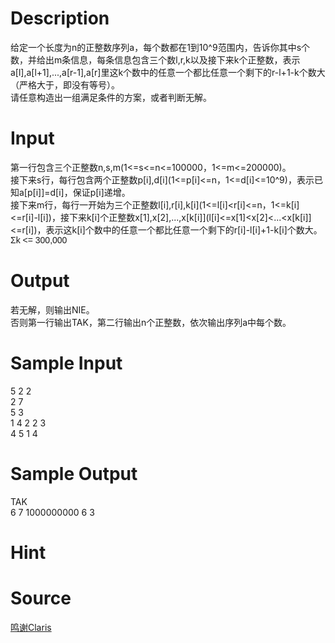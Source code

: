 
# Description

<div class="content"><p>给定一个长度为n的正整数序列a，每个数都在1到10^9范围内，告诉你其中s个数，并给出m条信息，每条信息包含三个数l,r,k以及接下来k个正整数，表示a[l],a[l+1],...,a[r-1],a[r]里这k个数中的任意一个都比任意一个剩下的r-l+1-k个数大（严格大于，即没有等号）。<br/>
请任意构造出一组满足条件的方案，或者判断无解。</p></div>

# Input

<div class="content"><p>第一行包含三个正整数n,s,m(1&lt;=s&lt;=n&lt;=100000，1&lt;=m&lt;=200000)。<br/>
接下来s行，每行包含两个正整数p[i],d[i](1&lt;=p[i]&lt;=n，1&lt;=d[i]&lt;=10^9)，表示已知a[p[i]]=d[i]，保证p[i]递增。<br/>
接下来m行，每行一开始为三个正整数l[i],r[i],k[i](1&lt;=l[i]&lt;r[i]&lt;=n，1&lt;=k[i]&lt;=r[i]-l[i])，接下来k[i]个正整数x[1],x[2],...,x[k[i]](l[i]&lt;=x[1]&lt;x[2]&lt;...&lt;x[k[i]]&lt;=r[i])，表示这k[i]个数中的任意一个都比任意一个剩下的r[i]-l[i]+1-k[i]个数大。<span style="font-family: Arial; font-size: 14px; line-height: 15.8666658401489px;">Σk &lt;= 300,000</span></p></div>

# Output

<div class="content"><p>若无解，则输出NIE。<br/>
否则第一行输出TAK，第二行输出n个正整数，依次输出序列a中每个数。</p></div>

# Sample Input

<div class="content"><span class="sampledata">5 2 2<br/>
2 7<br/>
5 3<br/>
1 4 2 2 3<br/>
4 5 1 4</span></div>

# Sample Output

<div class="content"><span class="sampledata">TAK<br/>
6 7 1000000000 6 3</span></div>

# Hint

<div class="content"><p></p></div>

# Source

<div class="content"><p><a href="problemset.php?search=鸣谢Claris">鸣谢Claris</a></p></div>

